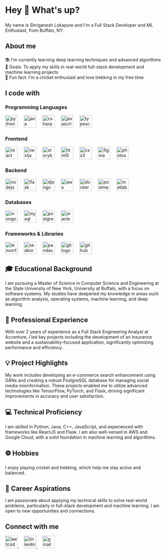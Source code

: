 <h1 align="left">Hey 👋 What's up?</h1>

###

<p align="left">My name is Shriganesh Lokapure and I'm a Full Stack Developer and ML Enthusiast, from Buffalo, NY.</p>

###

<h2 align="left">About me</h2>

###

<p align="left">📚 I'm currently learning deep learning techniques and advanced algorithms<br>🎯 Goals: To apply my skills in real-world full-stack development and machine learning projects<br>🎲 Fun fact: I'm a cricket enthusiast and love trekking in my free time</p>

###

<h2 align="left">I code with</h2>

###

<h3 align="left">Programming Languages</h3>
<div align="left">
  <img src="https://cdn.jsdelivr.net/gh/devicons/devicon/icons/python/python-original.svg" height="40" alt="python logo" />
  <img width="12" />
  <img src="https://cdn.jsdelivr.net/gh/devicons/devicon/icons/java/java-original.svg" height="40" alt="java logo" />
  <img width="12" />
  <img src="https://cdn.jsdelivr.net/gh/devicons/devicon/icons/csharp/csharp-original.svg" height="40" alt="csharp logo" />
  <img width="12" />
  <img src="https://cdn.jsdelivr.net/gh/devicons/devicon/icons/javascript/javascript-original.svg" height="40" alt="javascript logo" />
  <img width="12" />
  <img src="https://cdn.jsdelivr.net/gh/devicons/devicon/icons/typescript/typescript-original.svg" height="40" alt="typescript logo" />
</div>

<h3 align="left">Frontend</h3>
<div align="left">
  <img src="https://cdn.jsdelivr.net/gh/devicons/devicon/icons/react/react-original.svg" height="40" alt="react logo" />
  <img width="12" />
  <img src="https://cdn.jsdelivr.net/gh/devicons/devicon/icons/nextjs/nextjs-original.svg" height="40" alt="nextjs logo" />
  <img width="12" />
  <img src="https://cdn.jsdelivr.net/gh/devicons/devicon/icons/storybook/storybook-original.svg" height="40" alt="storybook logo" />
  <img width="12" />
  <img src="https://cdn.jsdelivr.net/gh/devicons/devicon/icons/html5/html5-original.svg" height="40" alt="html5 logo" />
  <img width="12" />
  <img src="https://cdn.jsdelivr.net/gh/devicons/devicon/icons/css3/css3-original.svg" height="40" alt="css3 logo" />
  <img width="12" />
  <img src="https://cdn.jsdelivr.net/gh/devicons/devicon/icons/figma/figma-original.svg" height="40" alt="figma logo" />
  <img width="12" />
  <img src="https://cdn.jsdelivr.net/gh/devicons/devicon/icons/photoshop/photoshop-plain.svg" height="40" alt="photoshop logo" />
</div>

<h3 align="left">Backend</h3>
<div align="left">
  <img src="https://cdn.jsdelivr.net/gh/devicons/devicon/icons/nodejs/nodejs-original.svg" height="40" alt="nodejs logo" />
  <img width="12" />
  <img src="https://cdn.jsdelivr.net/gh/devicons/devicon/icons/flask/flask-original.svg" height="40" alt="flask logo" />
  <img width="12" />
  <img src="https://cdn.jsdelivr.net/gh/devicons/devicon/icons/django/django-plain.svg" height="40" alt="django logo" />
  <img width="12" />
  <img src="https://upload.wikimedia.org/wikipedia/commons/9/93/Amazon_Web_Services_Logo.svg" height="40" alt="aws logo" />
  <img width="12" />
  <img src="https://cdn.jsdelivr.net/gh/devicons/devicon/icons/docker/docker-original.svg" height="40" alt="docker logo" />
  <img width="12" />
  <img src="https://cdn.jsdelivr.net/gh/devicons/devicon/icons/postman/postman-original.svg" height="40" alt="postman logo" />
  <img width="12" />
  <img src="https://cdn.jsdelivr.net/gh/devicons/devicon/icons/matlab/matlab-original.svg" height="40" alt="matlab logo" />
</div>

<h3 align="left">Databases</h3>
<div align="left">
  <img src="https://cdn.jsdelivr.net/gh/devicons/devicon/icons/mongodb/mongodb-original.svg" height="40" alt="mongodb logo" />
  <img width="12" />
  <img src="https://cdn.jsdelivr.net/gh/devicons/devicon/icons/mysql/mysql-original.svg" height="40" alt="mysql logo" />
  <img width="12" />
  <img src="https://cdn.jsdelivr.net/gh/devicons/devicon/icons/postgresql/postgresql-original.svg" height="40" alt="postgresql logo" />
  <img width="12" />
  <img src="https://cdn.jsdelivr.net/gh/devicons/devicon/icons/oracle/oracle-original.svg" height="40" alt="oracle logo" />
</div>

<h3 align="left">Frameworks & Libraries</h3>
<div align="left">
  <img src="https://cdn.jsdelivr.net/gh/devicons/devicon/icons/tensorflow/tensorflow-original.svg" height="40" alt="tensorflow logo" />
  <img width="12" />
  <img src="https://seaborn.pydata.org/_images/logo-tall-lightbg.svg" height="40" alt="seaborn logo" />
  <img width="12" />
  <img src="https://cdn.jsdelivr.net/gh/devicons/devicon/icons/pandas/pandas-original.svg" height="40" alt="pandas logo" />
  <img width="12" />
  <img src="https://cdn.jsdelivr.net/gh/devicons/devicon/icons/git/git-original.svg" height="40" alt="git logo" />
  <img width="12" />
  <img src="https://cdn.jsdelivr.net/gh/devicons/devicon/icons/github/github-original.svg" height="40" alt="github logo" />
</div>

###

<h2 align="left">🎓 Educational Background</h2>

<p align="left">I am pursuing a Master of Science in Computer Science and Engineering at the State University of New York, University at Buffalo, with a focus on software systems. My studies have deepened my knowledge in areas such as algorithm analysis, operating systems, machine learning, and deep learning.</p>

<h2 align="left">💼 Professional Experience</h2>

<p align="left">With over 2 years of experience as a Full Stack Engineering Analyst at Accenture, I led key projects including the development of an insurance website and a sustainability-focused application, significantly optimizing performance and efficiency.</p>

<h2 align="left">💡 Project Highlights</h2>

<p align="left">My work includes developing an e-commerce search enhancement using GANs and creating a robust PostgreSQL database for managing social media misinformation. These projects enabled me to utilize advanced technologies like TensorFlow, PyTorch, and Flask, driving significant improvements in accuracy and user satisfaction.</p>

<h2 align="left">💻 Technical Proficiency</h2>

<p align="left">I am skilled in Python, Java, C++, JavaScript, and experienced with frameworks like ReactJS and Flask. I am also well-versed in AWS and Google Cloud, with a solid foundation in machine learning and algorithms.</p>

<h2 align="left">⚽ Hobbies</h2>

<p align="left">I enjoy playing cricket and trekking, which help me stay active and balanced.</p>

<h2 align="left">🚀 Career Aspirations</h2>

<p align="left">I am passionate about applying my technical skills to solve real-world problems, particularly in full-stack development and machine learning. I am open to new opportunities and connections.</p>

<h2 align="left">Connect with me</h2>

<div align="left">
  <a href="https://leetcode.com/u/ShriGanesh2409/" target="_blank">
    <img src="https://upload.wikimedia.org/wikipedia/commons/1/19/LeetCode_logo_black.png" height="40" alt="leetcode logo" />
  </a>
  <img width="12" />
  
  <a href="https://www.linkedin.com/in/shriganeshlokapure/" target="_blank">
    <img src="https://cdn.jsdelivr.net/gh/devicons/devicon/icons/linkedin/linkedin-original.svg" height="40" alt="linkedin logo" />
  </a>
  <img width="12" />
  
  <a href="mailto:shriganeshlokapure6@gmail.com" target="_blank">
    <img src="https://upload.wikimedia.org/wikipedia/commons/a/ab/Gmail2020.logo.png" height="40" alt="gmail logo" />
  </a>
</div>


